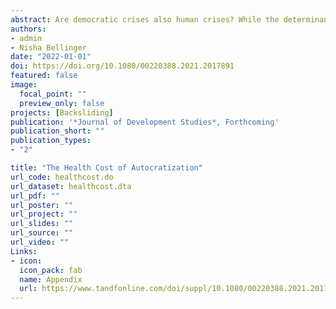 ```yaml
---
abstract: Are democratic crises also human crises? While the determinants of the erosion of democracy have been extensively scrutinized in the literature, their public policy consequences remain relatively unexplored. In a novel attempt to navigate this uncharted terrain, we analyze the effect of autocratization on health outcomes. We conceptualize autocratization as the relative decline of ‘vertical’ and ‘horizontal’ accountability. ‘Vertical accountability’ is threatened in the absence of regular free and fair elections as well as restricted political participation. A decline in vertical accountability lowers citizens’ capacity to ensure governmental responsiveness to public demands. ‘Horizontal accountability’ is reduced when the executive branch undermines the other branches of government. Limited electoral competition further strengthens the executive branch relative to other branches. We argue that such a movement away from emocracy—autocratization—has a detrimental effect on public health outcomes. We present empirical evidence supporting this argument in within- and cross-country contexts using regression discontinuity designs as well as panel data analysis.
authors:
- admin
- Nisha Bellinger
date: "2022-01-01"
doi: https://doi.org/10.1080/00220388.2021.2017891
featured: false
image:
  focal_point: ""
  preview_only: false
projects: [Backsliding]
publication: '*Journal of Development Studies*, Forthcoming'
publication_short: ""
publication_types:
- "2"

title: "The Health Cost of Autocratization"
url_code: healthcost.do
url_dataset: healthcost.dta
url_pdf: ""
url_poster: ""
url_project: ""
url_slides: ""
url_source: ""
url_video: ""
Links:
- icon: 
  icon_pack: fab
  name: Appendix
  url: https://www.tandfonline.com/doi/suppl/10.1080/00220388.2021.2017891?scroll=top
---
```

